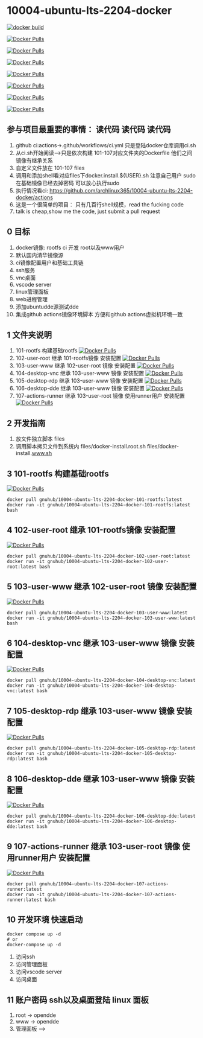 # 10004-ubuntu-lts-2204-docker

[![docker build](https://github.com/archlinux365/10004-ubuntu-lts-2204-docker/actions/workflows/ci.yml/badge.svg)](https://github.com/archlinux365/10004-ubuntu-lts-2204-docker/actions/workflows/ci.yml)


[![Docker Pulls](https://img.shields.io/docker/pulls/gnuhub/10004-ubuntu-lts-2204-docker-101-rootfs.svg)](https://hub.docker.com/r/gnuhub/10004-ubuntu-lts-2204-docker-101-rootfs/)


[![Docker Pulls](https://img.shields.io/docker/pulls/gnuhub/10004-ubuntu-lts-2204-docker-102-user-root.svg)](https://hub.docker.com/r/gnuhub/10004-ubuntu-lts-2204-docker-102-user-root/)


[![Docker Pulls](https://img.shields.io/docker/pulls/gnuhub/10004-ubuntu-lts-2204-docker-103-user-www.svg)](https://hub.docker.com/r/gnuhub/10004-ubuntu-lts-2204-docker-103-user-www/)

[![Docker Pulls](https://img.shields.io/docker/pulls/gnuhub/10004-ubuntu-lts-2204-docker-104-desktop-vnc.svg)](https://hub.docker.com/r/gnuhub/10004-ubuntu-lts-2204-docker-104-desktop-vnc/)

[![Docker Pulls](https://img.shields.io/docker/pulls/gnuhub/10004-ubuntu-lts-2204-docker-105-desktop-rdp.svg)](https://hub.docker.com/r/gnuhub/10004-ubuntu-lts-2204-docker-105-desktop-rdp/)

[![Docker Pulls](https://img.shields.io/docker/pulls/gnuhub/10004-ubuntu-lts-2204-docker-106-desktop-dde.svg)](https://hub.docker.com/r/gnuhub/10004-ubuntu-lts-2204-docker-106-desktop-dde/)

[![Docker Pulls](https://img.shields.io/docker/pulls/gnuhub/10004-ubuntu-lts-2204-docker-107-actions-runner.svg)](https://hub.docker.com/r/gnuhub/10004-ubuntu-lts-2204-docker-107-actions-runner/)

## 参与项目最重要的事情： 读代码 读代码 读代码

1. github ci:actions->.github/workflows/ci.yml 只是登陆docker仓库调用ci.sh
1. 从ci.sh开始阅读-->只是依次构建 101-107对应文件夹的Dockerfile 他们之间镜像有继承关系
1. 自定义文件放在 101-107 files
1. 调用和添加shell看对应files下docker.install.${USER}.sh 注意自己用户 sudo在基础镜像已经去掉密码 可以放心执行sudo
1. 执行情况看ci: https://github.com/archlinux365/10004-ubuntu-lts-2204-docker/actions
1. 这是一个很简单的项目： 只有几百行shell规模，read the fucking code 
1. talk is cheap,show me the code, just submit a pull request

## 0 目标

1. docker镜像: rootfs ci 开发 root以及www用户
1. 默认国内清华镜像源
1. ci镜像配置用户和基础工具链
1. ssh服务
1. vnc桌面
1. vscode server
1. linux管理面板
1. web进程管理
1. 添加ubuntudde源测试dde
1. 集成github actions镜像环境脚本 方便和github actions虚拟机环境一致


## 1 文件夹说明

1. 101-rootfs 构建基础rootfs [![Docker Pulls](https://img.shields.io/docker/pulls/gnuhub/10004-ubuntu-lts-2204-docker-101-rootfs.svg)](https://hub.docker.com/r/gnuhub/10004-ubuntu-lts-2204-docker-101-rootfs/)
1. 102-user-root 继承 101-rootfs镜像 安装配置 [![Docker Pulls](https://img.shields.io/docker/pulls/gnuhub/10004-ubuntu-lts-2204-docker-102-user-root.svg)](https://hub.docker.com/r/gnuhub/10004-ubuntu-lts-2204-docker-102-user-root/)
1. 103-user-www 继承 102-user-root 镜像 安装配置 [![Docker Pulls](https://img.shields.io/docker/pulls/gnuhub/10004-ubuntu-lts-2204-docker-103-user-www.svg)](https://hub.docker.com/r/gnuhub/10004-ubuntu-lts-2204-docker-103-user-www/)
1. 104-desktop-vnc 继承 103-user-www 镜像 安装配置 [![Docker Pulls](https://img.shields.io/docker/pulls/gnuhub/10004-ubuntu-lts-2204-docker-104-desktop-vnc.svg)](https://hub.docker.com/r/gnuhub/10004-ubuntu-lts-2204-docker-104-desktop-vnc/)
1. 105-desktop-rdp 继承 103-user-www 镜像 安装配置 [![Docker Pulls](https://img.shields.io/docker/pulls/gnuhub/10004-ubuntu-lts-2204-docker-105-desktop-rdp.svg)](https://hub.docker.com/r/gnuhub/10004-ubuntu-lts-2204-docker-105-desktop-rdp/)
1. 106-desktop-dde 继承 103-user-www 镜像 安装配置 [![Docker Pulls](https://img.shields.io/docker/pulls/gnuhub/10004-ubuntu-lts-2204-docker-106-desktop-dde.svg)](https://hub.docker.com/r/gnuhub/10004-ubuntu-lts-2204-docker-106-desktop-dde/)
1. 107-actions-runner 继承 103-user-root 镜像 使用runner用户 安装配置 [![Docker Pulls](https://img.shields.io/docker/pulls/gnuhub/10004-ubuntu-lts-2204-docker-107-actions-runner.svg)](https://hub.docker.com/r/gnuhub/10004-ubuntu-lts-2204-docker-107-actions-runner/)


## 2 开发指南

1. 放文件独立脚本 files
1. 调用脚本拷贝文件到系统内 files/docker-install.root.sh files/docker-install.www.sh


## 3 101-rootfs 构建基础rootfs 

[![Docker Pulls](https://img.shields.io/docker/pulls/gnuhub/10004-ubuntu-lts-2204-docker-101-rootfs.svg)](https://hub.docker.com/r/gnuhub/10004-ubuntu-lts-2204-docker-101-rootfs/)

```
docker pull gnuhub/10004-ubuntu-lts-2204-docker-101-rootfs:latest
docker run -it gnuhub/10004-ubuntu-lts-2204-docker-101-rootfs:latest bash
```

## 4 102-user-root 继承 101-rootfs镜像 安装配置 

[![Docker Pulls](https://img.shields.io/docker/pulls/gnuhub/10004-ubuntu-lts-2204-docker-102-user-root.svg)](https://hub.docker.com/r/gnuhub/10004-ubuntu-lts-2204-docker-102-user-root/)

```
docker pull gnuhub/10004-ubuntu-lts-2204-docker-102-user-root:latest
docker run -it gnuhub/10004-ubuntu-lts-2204-docker-102-user-root:latest bash
```

## 5 103-user-www 继承 102-user-root 镜像 安装配置 

[![Docker Pulls](https://img.shields.io/docker/pulls/gnuhub/10004-ubuntu-lts-2204-docker-103-user-www.svg)](https://hub.docker.com/r/gnuhub/10004-ubuntu-lts-2204-docker-103-user-www/)

```
docker pull gnuhub/10004-ubuntu-lts-2204-docker-103-user-www:latest
docker run -it gnuhub/10004-ubuntu-lts-2204-docker-103-user-www:latest bash
```

## 6 104-desktop-vnc 继承 103-user-www 镜像 安装配置 

[![Docker Pulls](https://img.shields.io/docker/pulls/gnuhub/10004-ubuntu-lts-2204-docker-104-desktop-vnc.svg)](https://hub.docker.com/r/gnuhub/10004-ubuntu-lts-2204-docker-104-desktop-vnc/)

```
docker pull gnuhub/10004-ubuntu-lts-2204-docker-104-desktop-vnc:latest
docker run -it gnuhub/10004-ubuntu-lts-2204-docker-104-desktop-vnc:latest bash
```

## 7 105-desktop-rdp 继承 103-user-www 镜像 安装配置 

[![Docker Pulls](https://img.shields.io/docker/pulls/gnuhub/10004-ubuntu-lts-2204-docker-105-desktop-rdp.svg)](https://hub.docker.com/r/gnuhub/10004-ubuntu-lts-2204-docker-105-desktop-rdp/)
```
docker pull gnuhub/10004-ubuntu-lts-2204-docker-105-desktop-rdp:latest
docker run -it gnuhub/10004-ubuntu-lts-2204-docker-105-desktop-rdp:latest bash
```

## 8 106-desktop-dde 继承 103-user-www 镜像 安装配置

[![Docker Pulls](https://img.shields.io/docker/pulls/gnuhub/10004-ubuntu-lts-2204-docker-106-desktop-dde.svg)](https://hub.docker.com/r/gnuhub/10004-ubuntu-lts-2204-docker-106-desktop-dde/)

```
docker pull gnuhub/10004-ubuntu-lts-2204-docker-106-desktop-dde:latest
docker run -it gnuhub/10004-ubuntu-lts-2204-docker-106-desktop-dde:latest bash
```


## 9 107-actions-runner 继承 103-user-root 镜像 使用runner用户 安装配置 

[![Docker Pulls](https://img.shields.io/docker/pulls/gnuhub/10004-ubuntu-lts-2204-docker-107-actions-runner.svg)](https://hub.docker.com/r/gnuhub/10004-ubuntu-lts-2204-docker-107-actions-runner/)

```
docker pull gnuhub/10004-ubuntu-lts-2204-docker-107-actions-runner:latest
docker run -it gnuhub/10004-ubuntu-lts-2204-docker-107-actions-runner:latest bash
```

## 10 开发环境 快速启动

```
docker compose up -d 
# or
docker-compose up -d
```

1. 访问ssh
1. 访问管理面板
1. 访问vscode server
1. 访问桌面

## 11 账户密码 ssh以及桌面登陆 linux 面板

1. root -> opendde
1. www -> opendde
1. 管理面板 -->
   
